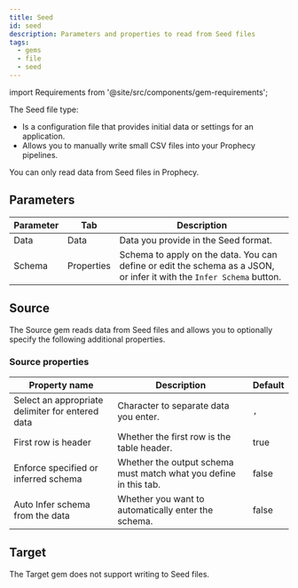 ```yaml
---
title: Seed
id: seed
description: Parameters and properties to read from Seed files
tags:
  - gems
  - file
  - seed
---
```


import Requirements from '@site/src/components/gem-requirements';

<Requirements
  python_package_name="ProphecySparkBasicsPython"
  python_package_version="0.2.31+"
  scala_package_name="ProphecySparkBasicsScala"
  scala_package_version="0.2.5.6"
  scala_lib=""
  python_lib=""
  uc_single="14.3+"
  uc_shared="Not Supported"
  livy="3.2.0+"
/>

The Seed file type:

- Is a configuration file that provides initial data or settings for an application.
- Allows you to manually write small CSV files into your Prophecy pipelines.

You can only read data from Seed files in Prophecy.

## Parameters

| Parameter | Tab        | Description                                                                                                           |
| --------- | ---------- | --------------------------------------------------------------------------------------------------------------------- |
| Data      | Data       | Data you provide in the Seed format.                                                                                  |
| Schema    | Properties | Schema to apply on the data. You can define or edit the schema as a JSON, or infer it with the `Infer Schema` button. |

## Source

The Source gem reads data from Seed files and allows you to optionally specify the following additional properties.

### Source properties

| Property name                                    | Description                                                       | Default |
| ------------------------------------------------ | ----------------------------------------------------------------- | ------- |
| Select an appropriate delimiter for entered data | Character to separate data you enter.                             | `,`     |
| First row is header                              | Whether the first row is the table header.                        | true    |
| Enforce specified or inferred schema             | Whether the output schema must match what you define in this tab. | false   |
| Auto Infer schema from the data                  | Whether you want to automatically enter the schema.               | false   |

## Target

The Target gem does not support writing to Seed files.
